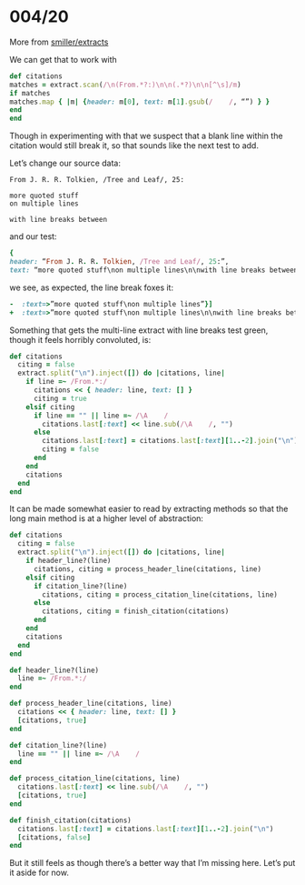 # 004/20

More from [smiller/extracts](https://github.com/smiller/extracts)

We can get that to work with

```ruby
def citations
matches = extract.scan(/\n(From.*?:)\n\n(.*?)\n\n[^\s]/m)
if matches
matches.map { |m| {header: m[0], text: m[1].gsub(/    /, “”) } }
end
end
```

Though in experimenting with that we suspect that a blank line within the
citation would still break it, so that sounds like the next test to add.

Let’s change our source data:

```
From J. R. R. Tolkien, /Tree and Leaf/, 25:

more quoted stuff
on multiple lines

with line breaks between
```

and our test:

```ruby
{
header: “From J. R. R. Tolkien, /Tree and Leaf/, 25:”,
text: “more quoted stuff\non multiple lines\n\nwith line breaks between”}
```

we see, as expected, the line break foxes it:

```ruby
-  :text=>”more quoted stuff\non multiple lines”}]
+  :text=>”more quoted stuff\non multiple lines\n\nwith line breaks between”}]
```

Something that gets the multi-line extract with line breaks test green, though it feels horribly convoluted, is:

```ruby
def citations
  citing = false
  extract.split("\n").inject([]) do |citations, line|
    if line =~ /From.*:/
      citations << { header: line, text: [] }
      citing = true
    elsif citing
      if line == "" || line =~ /\A    /
        citations.last[:text] << line.sub(/\A    /, "")
      else
        citations.last[:text] = citations.last[:text][1..-2].join("\n")
        citing = false
      end
    end
    citations
  end
end
```

It can be made somewhat easier to read by extracting methods so that the long main method is at a higher level of abstraction:

```ruby
def citations
  citing = false
  extract.split("\n").inject([]) do |citations, line|
    if header_line?(line)
      citations, citing = process_header_line(citations, line)
    elsif citing
      if citation_line?(line)
        citations, citing = process_citation_line(citations, line)
      else
        citations, citing = finish_citation(citations)
      end
    end
    citations
  end
end

def header_line?(line)
  line =~ /From.*:/
end

def process_header_line(citations, line)
  citations << { header: line, text: [] }
  [citations, true]
end

def citation_line?(line)
  line == "" || line =~ /\A    /
end

def process_citation_line(citations, line)
  citations.last[:text] << line.sub(/\A    /, "")
  [citations, true]
end

def finish_citation(citations)
  citations.last[:text] = citations.last[:text][1..-2].join("\n")
  [citations, false]
end
```

But it still feels as though there’s a better way that I’m missing here.  Let’s put it aside for now.
